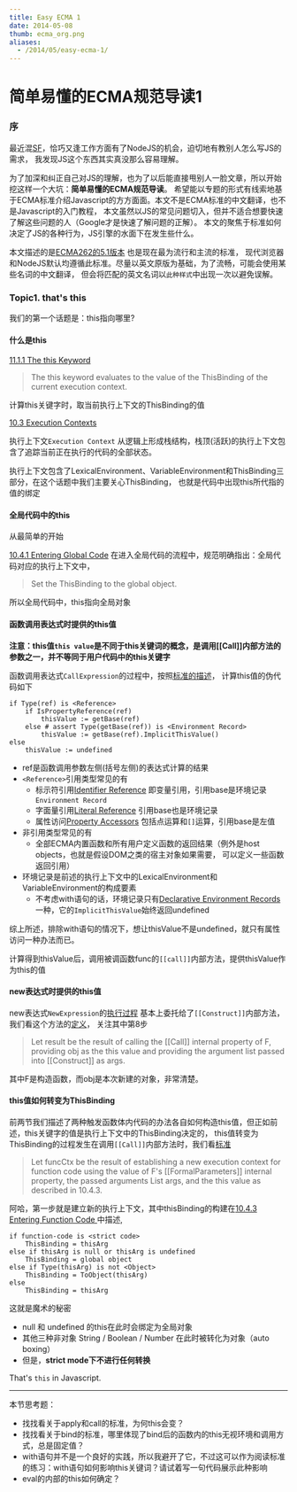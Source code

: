 ```yaml
---
title: Easy ECMA 1
date: 2014-05-08
thumb: ecma_org.png
aliases:
  - /2014/05/easy-ecma-1/
---
```


简单易懂的ECMA规范导读1
========

### 序
最近混[SF](http://segmentfault.com/)，恰巧又逢工作方面有了NodeJS的机会，迫切地有教别人怎么写JS的需求，
我发现JS这个东西其实真没那么容易理解。

为了加深和纠正自己对JS的理解，也为了以后能直接甩别人一脸文章，所以开始挖这样一个大坑：__简单易懂的ECMA规范导读__。
希望能以专题的形式有线索地基于ECMA标准介绍Javascript的方方面面。本文不是ECMA标准的中文翻译，也不是Javascript的入门教程，
本文虽然以JS的常见问题切入，但并不适合想要快速了解这些问题的人（Google才是快速了解问题的正解）。
本文的聚焦于标准如何决定了JS的各种行为，JS引擎的水面下在发生些什么。

本文描述的是[ECMA262的5.1版本](http://www.ecma-international.org/ecma-262/5.1/) 也是现在最为流行和主流的标准，
现代浏览器和NodeJS默认均遵循此标准。尽量以英文原版为基础，为了流畅，可能会使用某些名词的中文翻译，
但会将匹配的英文名词以`此种样式`中出现一次以避免误解。

### Topic1. that's this

我们的第一个话题是：this指向哪里?

<!--more-->

#### 什么是this
[11.1.1 The this Keyword](http://www.ecma-international.org/ecma-262/5.1/#sec-11.1.1)

> The this keyword evaluates to the value of the ThisBinding of the current execution context.

计算this关键字时，取当前执行上下文的ThisBinding的值

[10.3 Execution Contexts](http://www.ecma-international.org/ecma-262/5.1/#sec-10.3)

执行上下文`Execution Context` 从逻辑上形成栈结构，栈顶(活跃)的执行上下文包含了追踪当前正在执行的代码的全部状态。

执行上下文包含了LexicalEnvironment、VariableEnvironment和ThisBinding三部分，在这个话题中我们主要关心ThisBinding，
也就是代码中出现this所代指的值的绑定

#### 全局代码中的this

从最简单的开始

[10.4.1 Entering Global Code](http://www.ecma-international.org/ecma-262/5.1/#sec-10.4.1)
在进入全局代码的流程中，规范明确指出：全局代码对应的执行上下文中，

> Set the ThisBinding to the global object.

所以全局代码中，this指向全局对象

#### 函数调用表达式时提供的this值

__注意：this值`this value`是不同于this关键词的概念，是调用[[Call]]内部方法的参数之一，并不等同于用户代码中的this关键字__

函数调用表达式`CallExpression`的过程中，按照[标准的描述](http://www.ecma-international.org/ecma-262/5.1/#sec-11.2.3)，
计算this值的伪代码如下

    if Type(ref) is <Reference>
        if IsPropertyReference(ref)
            thisValue := getBase(ref)
        else # assert Type(getBase(ref)) is <Environment Record>
            thisValue := getBase(ref).ImplicitThisValue()
    else
        thisValue := undefined

+ ref是函数调用参数左侧(括号左侧)的表达式计算的结果
+ `<Reference>`引用类型常见的有
    + 标示符引用[Identifier Reference](http://www.ecma-international.org/ecma-262/5.1/#sec-11.1.2)
     即变量引用，引用base是环境记录`Environment Record`
    + 字面量引用[Literal Reference](http://www.ecma-international.org/ecma-262/5.1/#sec-11.1.3)
    引用base也是环境记录
    + 属性访问[Property Accessors](http://www.ecma-international.org/ecma-262/5.1/#sec-11.2.1)
    包括点运算和`[]`运算，引用base是左值
+ 非引用类型常见的有
    + 全部ECMA内置函数和所有用户定义函数的返回结果（例外是host objects，也就是假设DOM之类的宿主对象如果需要，
    可以定义一些函数返回引用）
+ 环境记录是前述的执行上下文中的LexicalEnvironment和VariableEnvironment的构成要素
    + 不考虑with语句的话，环境记录只有[Declarative Environment Records](http://www.ecma-international.org/ecma-262/5.1/#sec-10.2.1)一种，它的`ImplicitThisValue`始终返回undefined

综上所述，排除with语句的情况下，想让thisValue不是undefined，就只有属性访问一种办法而已。

计算得到thisValue后，调用被调函数func的`[[call]]`内部方法，提供thisValue作为this的值


#### new表达式时提供的this值

new表达式`NewExpression`的[执行过程](http://www.ecma-international.org/ecma-262/5.1/#sec-11.2.2)
基本上委托给了`[[Construct]]`内部方法，我们看这个方法的[定义](http://www.ecma-international.org/ecma-262/5.1/#sec-13.2.2)，
关注其中第8步

> Let result be the result of calling the [[Call]] internal property of F, providing
> obj as the this value and providing the argument list passed into [[Construct]] as args.

其中F是构造函数，而obj是本次新建的对象，非常清楚。

#### this值如何转变为ThisBinding

前两节我们描述了两种触发函数体内代码的办法各自如何构造this值，但正如前述，this关键字的值是执行上下文中的ThisBinding决定的，
this值转变为ThisBinding的过程发生在调用`[[Call]]`内部方法时，我们看[标准](http://www.ecma-international.org/ecma-262/5.1/#sec-13.2.1)

> Let funcCtx be the result of establishing a new execution context for function
> code using the value of F's [[FormalParameters]] internal property, the passed
> arguments List args, and the this value as described in 10.4.3.

阿哈，第一步就是建立新的执行上下文，其中thisBinding的构建在[10.4.3 Entering Function Code
](http://www.ecma-international.org/ecma-262/5.1/#sec-10.4.3)中描述,

    if function-code is <strict code>
        ThisBinding = thisArg
    else if thisArg is null or thisArg is undefined
        ThisBinding = global object
    else if Type(thisArg) is not <Object>
        ThisBinding = ToObject(thisArg)
    else
        ThisBinding = thisArg

这就是魔术的秘密

+ null 和 undefined 的this在此时会绑定为全局对象
+ 其他三种非对象 String / Boolean / Number 在此时被转化为对象（auto boxing）
+ 但是，__strict mode下不进行任何转换__

That's `this` in Javascript.

-----

本节思考题：

+ 找找看关于apply和call的标准，为何this会变？
+ 找找看关于bind的标准，哪里体现了bind后的函数内的this无视环境和调用方式，总是固定值？
+ with语句并不是一个良好的实践，所以我避开了它，不过这可以作为阅读标准的练习：with语句如何影响this关键词？请试着写一句代码展示此种影响
+ eval的内部的this如何确定？


